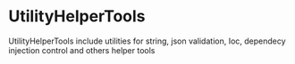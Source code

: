 # UtilityHelperTools
UtilityHelperTools include utilities for string, json validation, Ioc, dependecy injection control and others helper tools
